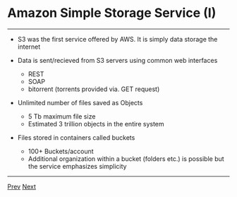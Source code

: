 # Amazon Simple Storage Service (I)

*** 
* S3 was the first service offered by AWS. It is simply data storage the internet
* Data is sent/recieved from S3 servers using common web interfaces
	* REST
	* SOAP
	* bitorrent (torrents provided via. GET request)

* Unlimited number of files saved as Objects
	* 5 Tb maximum file size
	* Estimated 3 trillion objects in the entire system

* Files stored in containers called buckets
	* 100+ Buckets/account 
	* Additional organization within a bucket (folders etc.) is possible but the service emphasizes simplicity


***
[Prev](https://github.com/AustinCerny/CSCI582_Presentation4/blob/master/slide09.md)
[Next](https://github.com/AustinCerny/CSCI582_Presentation4/blob/master/slide11.md)
